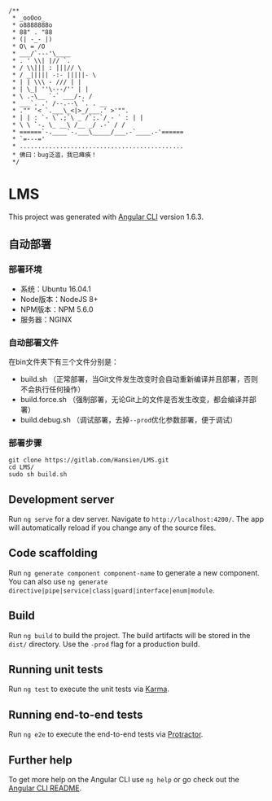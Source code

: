 ```
/**
 * _ooOoo_
 * o8888888o
 * 88" . "88
 * (| -_- |)
 * O\ = /O
 * ___/`---'\____
 * . ' \\| |// `.
 * / \\||| : |||// \
 * / _||||| -:- |||||- \
 * | | \\\ - /// | |
 * | \_| ''\---/'' | |
 * \ .-\__ `-` ___/-. /
 * ___`. .' /--.--\ `. . __
 * ."" '< `.___\_<|>_/___.' >'"".
 * | | : `- \`.;`\ _ /`;.`/ - ` : | |
 * \ \ `-. \_ __\ /__ _/ .-` / /
 * ======`-.____`-.___\_____/___.-`____.-'======
 * `=---='
 * .............................................
 * 佛曰：bug泛滥，我已瘫痪！
 */
 ```
 
# LMS

This project was generated with [Angular CLI](https://github.com/angular/angular-cli) version 1.6.3.

## 自动部署

### 部署环境
* 系统：Ubuntu 16.04.1  
* Node版本：NodeJS 8+   
* NPM版本：NPM 5.6.0  
* 服务器：NGINX

### 自动部署文件
在bin文件夹下有三个文件分别是：
* build.sh （正常部署，当Git文件发生改变时会自动重新编译并且部署，否则不会执行任何操作）
* build.force.sh  （强制部署，无论Git上的文件是否发生改变，都会编译并部署）
* build.debug.sh  （调试部署，去掉`--prod`优化参数部署，便于调试）

### 部署步骤
```
git clone https://gitlab.com/Hansien/LMS.git
cd LMS/
sudo sh build.sh
```

###

## Development server

Run `ng serve` for a dev server. Navigate to `http://localhost:4200/`. The app will automatically reload if you change any of the source files.

## Code scaffolding

Run `ng generate component component-name` to generate a new component. You can also use `ng generate directive|pipe|service|class|guard|interface|enum|module`.

## Build

Run `ng build` to build the project. The build artifacts will be stored in the `dist/` directory. Use the `-prod` flag for a production build.

## Running unit tests

Run `ng test` to execute the unit tests via [Karma](https://karma-runner.github.io).

## Running end-to-end tests

Run `ng e2e` to execute the end-to-end tests via [Protractor](http://www.protractortest.org/).

## Further help

To get more help on the Angular CLI use `ng help` or go check out the [Angular CLI README](https://github.com/angular/angular-cli/blob/master/README.md).
